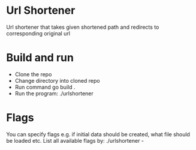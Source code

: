 # Url Shortener
Url shortener that takes given shortened path and redirects to corresponding original url
# Build and run
- Clone the repo
- Change directory into cloned repo
- Run command go build .
- Run the program: ./urlshortener
# Flags
You can specify flags e.g. if initial data should be created, what file should be loaded etc.
List all available flags by: ./urlshortener -

